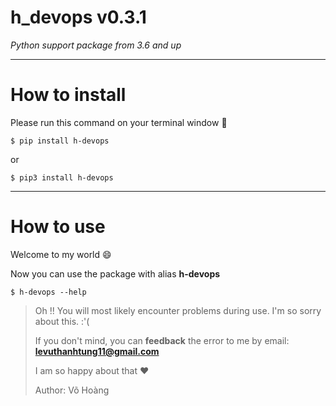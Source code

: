 # h_devops v0.3.1

_Python support package from 3.6 and up_

---

# How to install

Please run this command on your terminal window 🎉️ 

```shell
$ pip install h-devops
```

or

```shell
$ pip3 install h-devops
```

---

# How to use

Welcome to my world 😄 

Now you can use the package with alias **h-devops**

```shell
$ h-devops --help
```

> Oh !! You will most likely encounter problems during use. I'm so sorry about this. :'(
>
> If you don't mind, you can **feedback** the error to me by email: **levuthanhtung11@gmail.com**
>
> I am so happy about that ❤️ 
>
> Author: Võ Hoàng
